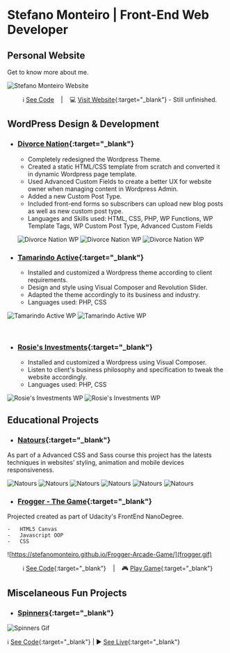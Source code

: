 # Stefano Monteiro | Front-End Web Developer

## Personal Website

Get to know more about me.

![Stefano Monteiro Website](StefanoMonteiro.png "Visit my Website")

&nbsp;&nbsp;&nbsp;&nbsp;&nbsp;&nbsp;&nbsp;&nbsp; ℹ️ [See Code](https://github.com/stefanomonteiro/Personal-Website) &nbsp;&nbsp;&nbsp;|&nbsp;&nbsp;&nbsp; 💻 [Visit Website](https://stefanomonteiro.github.io/Personal-Website/){:target="\_blank"} - Still unfinished.

## WordPress Design & Development

* ### [Divorce Nation](https://divorcenation.net/){:target="\_blank"}

  * Completely redesigned the Wordpress Theme.
  * Created a static HTML/CSS template from scratch and converted it in dynamic Wordpress page template.
  * Used Advanced Custom Fields to create a better UX for website owner when managing content in Wordpress Admin.
  * Added a new Custom Post Type.
  * Included front-end forms so subscribers can upload new blog posts as well as new custom post type.
  * Languages and Skills used: HTML, CSS, PHP, WP Functions, WP Template Tags, WP Custom Post Type, Advanced Custom Fields

  ![Divorce Nation WP](divorce-nation1.jpg)
  ![Divorce Nation WP](divorce-nation2.jpg)
  ![Divorce Nation WP](divorce-nation3.jpg)

- ### [Tamarindo Active](http://tamarindoactive.com/){:target="\_blank"}

  * Installed and customized a Wordpress theme according to client requirements.
  * Design and style using Visual Composer and Revolution Slider.
  * Adapted the theme accordingly to its business and industry.
  * Languages used: PHP, CSS

![Tamarindo Active WP](TamarindoActive.gif "Tamarindo Active Slider") ![Tamarindo Active WP](TamarindoActive_2.gif "Tamarindo Active Home")

&nbsp;
&nbsp;

* ### [Rosie's Investments](http://www.rosiesinvestments.com/){:target="\_blank"}

  * Installed and customized a Wordpress using Visual Composer.
  * Listen to client's business philosophy and specification to tweak the website accordingly.
  * Languages used: PHP, CSS

![Rosie's Investments WP](rosie1.png "Rosie HomePage") ![Rosie's Investments WP](rosie2.png "Rosie HomePage")

## Educational Projects

* ### [Natours](https://stefanomonteiro.github.io/Natours/){:target="\_blank"}

As part of a Advanced CSS and Sass course this project has the latests techniques in websites’ styling, animation and mobile devices responsiveness.

![Natours](natours.gif "Natours Project") ![Natours](natours2.gif "Natours Project") ![Natours](natours3.gif "Natours Project") ![Natours](natours4.gif "Natours Project") ![Natours](natours5.gif "Natours Project") ![Natours](natours6.gif "Natours Project")

* ### [Frogger - The Game](https://github.com/stefanomonteiro/Frogger-Arcade-Game){:target="\_blank"}

Projected created as part of Udacity's FrontEnd NanoDegree.

    -   HTML5 Canvas
    -   Javascript OOP
    -   CSS

![https://stefanomonteiro.github.io/Frogger-Arcade-Game/](frogger.gif)

&nbsp;&nbsp;&nbsp;&nbsp;&nbsp;&nbsp;&nbsp;&nbsp; ℹ️ [See Code](https://github.com/stefanomonteiro/Frogger-Arcade-Game){:target="\_blank"} &nbsp;&nbsp;&nbsp;|&nbsp;&nbsp;&nbsp; 🎮 [Play Game](https://stefanomonteiro.github.io/Frogger-Arcade-Game/){:target="\_blank"}

## Miscelaneous Fun Projects

* ### [Spinners](https://stefanomonteiro.github.io/Spinners/){:target="\_blank"}

![Spinners Gif](spinners.gif)

ℹ️ [See Code](https://github.com/stefanomonteiro/Spinners){:target="\_blank"} | ▶️ [See Live](https://stefanomonteiro.github.io/Spinners/){:target="\_blank"}
